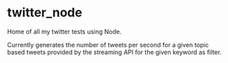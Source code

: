 twitter_node
============

Home of all my twitter tests using Node.


Currently generates the number of tweets per second for a given topic based tweets provided by the streaming API for the given keyword as filter.
